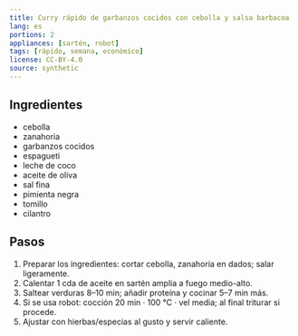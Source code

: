 ```yaml
---
title: Curry rápido de garbanzos cocidos con cebolla y salsa barbacoa
lang: es
portions: 2
appliances: [sartén, robot]
tags: [rápido, semana, económico]
license: CC-BY-4.0
source: synthetic
---
```

## Ingredientes
- cebolla
- zanahoria
- garbanzos cocidos
- espagueti
- leche de coco
- aceite de oliva
- sal fina
- pimienta negra
- tomillo
- cilantro

## Pasos
1. Preparar los ingredientes: cortar cebolla, zanahoria en dados; salar ligeramente.
2. Calentar 1 cda de aceite en sartén amplia a fuego medio-alto.
3. Saltear verduras 8–10 min; añadir proteína y cocinar 5–7 min más.
4. Si se usa robot: cocción 20 min · 100 °C · vel media; al final triturar si procede.
5. Ajustar con hierbas/especias al gusto y servir caliente.

